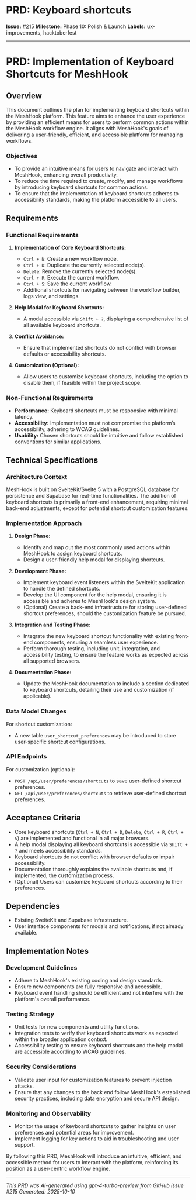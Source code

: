 # PRD: Keyboard shortcuts

**Issue:** [#215](https://github.com/profullstack/meshhook/issues/215)
**Milestone:** Phase 10: Polish & Launch
**Labels:** ux-improvements, hacktoberfest

---

# PRD: Implementation of Keyboard Shortcuts for MeshHook

## Overview

This document outlines the plan for implementing keyboard shortcuts within the MeshHook platform. This feature aims to enhance the user experience by providing an efficient means for users to perform common actions within the MeshHook workflow engine. It aligns with MeshHook's goals of delivering a user-friendly, efficient, and accessible platform for managing workflows.

### Objectives

- To provide an intuitive means for users to navigate and interact with MeshHook, enhancing overall productivity.
- To reduce the time required to create, modify, and manage workflows by introducing keyboard shortcuts for common actions.
- To ensure that the implementation of keyboard shortcuts adheres to accessibility standards, making the platform accessible to all users.

## Requirements

### Functional Requirements

1. **Implementation of Core Keyboard Shortcuts:**
   - `Ctrl + N`: Create a new workflow node.
   - `Ctrl + D`: Duplicate the currently selected node(s).
   - `Delete`: Remove the currently selected node(s).
   - `Ctrl + R`: Execute the current workflow.
   - `Ctrl + S`: Save the current workflow.
   - Additional shortcuts for navigating between the workflow builder, logs view, and settings.

2. **Help Modal for Keyboard Shortcuts:**
   - A modal accessible via `Shift + ?`, displaying a comprehensive list of all available keyboard shortcuts.

3. **Conflict Avoidance:**
   - Ensure that implemented shortcuts do not conflict with browser defaults or accessibility shortcuts.

4. **Customization (Optional):**
   - Allow users to customize keyboard shortcuts, including the option to disable them, if feasible within the project scope.

### Non-Functional Requirements

- **Performance:** Keyboard shortcuts must be responsive with minimal latency.
- **Accessibility:** Implementation must not compromise the platform’s accessibility, adhering to WCAG guidelines.
- **Usability:** Chosen shortcuts should be intuitive and follow established conventions for similar applications.

## Technical Specifications

### Architecture Context

MeshHook is built on SvelteKit/Svelte 5 with a PostgreSQL database for persistence and Supabase for real-time functionalities. The addition of keyboard shortcuts is primarily a front-end enhancement, requiring minimal back-end adjustments, except for potential shortcut customization features.

### Implementation Approach

1. **Design Phase:**
   - Identify and map out the most commonly used actions within MeshHook to assign keyboard shortcuts.
   - Design a user-friendly help modal for displaying shortcuts.

2. **Development Phase:**
   - Implement keyboard event listeners within the SvelteKit application to handle the defined shortcuts.
   - Develop the UI component for the help modal, ensuring it is accessible and adheres to MeshHook's design system.
   - (Optional) Create a back-end infrastructure for storing user-defined shortcut preferences, should the customization feature be pursued.

3. **Integration and Testing Phase:**
   - Integrate the new keyboard shortcut functionality with existing front-end components, ensuring a seamless user experience.
   - Perform thorough testing, including unit, integration, and accessibility testing, to ensure the feature works as expected across all supported browsers.

4. **Documentation Phase:**
   - Update the MeshHook documentation to include a section dedicated to keyboard shortcuts, detailing their use and customization (if applicable).

### Data Model Changes

For shortcut customization:
- A new table `user_shortcut_preferences` may be introduced to store user-specific shortcut configurations.

### API Endpoints

For customization (optional):
- `POST /api/user/preferences/shortcuts` to save user-defined shortcut preferences.
- `GET /api/user/preferences/shortcuts` to retrieve user-defined shortcut preferences.

## Acceptance Criteria

- Core keyboard shortcuts (`Ctrl + N`, `Ctrl + D`, `Delete`, `Ctrl + R`, `Ctrl + S`) are implemented and functional in all major browsers.
- A help modal displaying all keyboard shortcuts is accessible via `Shift + ?` and meets accessibility standards.
- Keyboard shortcuts do not conflict with browser defaults or impair accessibility.
- Documentation thoroughly explains the available shortcuts and, if implemented, the customization process.
- (Optional) Users can customize keyboard shortcuts according to their preferences.

## Dependencies

- Existing SvelteKit and Supabase infrastructure.
- User interface components for modals and notifications, if not already available.

## Implementation Notes

### Development Guidelines

- Adhere to MeshHook's existing coding and design standards.
- Ensure new components are fully responsive and accessible.
- Keyboard event handling should be efficient and not interfere with the platform's overall performance.

### Testing Strategy

- Unit tests for new components and utility functions.
- Integration tests to verify that keyboard shortcuts work as expected within the broader application context.
- Accessibility testing to ensure keyboard shortcuts and the help modal are accessible according to WCAG guidelines.

### Security Considerations

- Validate user input for customization features to prevent injection attacks.
- Ensure that any changes to the back end follow MeshHook's established security practices, including data encryption and secure API design.

### Monitoring and Observability

- Monitor the usage of keyboard shortcuts to gather insights on user preferences and potential areas for improvement.
- Implement logging for key actions to aid in troubleshooting and user support.

By following this PRD, MeshHook will introduce an intuitive, efficient, and accessible method for users to interact with the platform, reinforcing its position as a user-centric workflow engine.

---

*This PRD was AI-generated using gpt-4-turbo-preview from GitHub issue #215*
*Generated: 2025-10-10*
